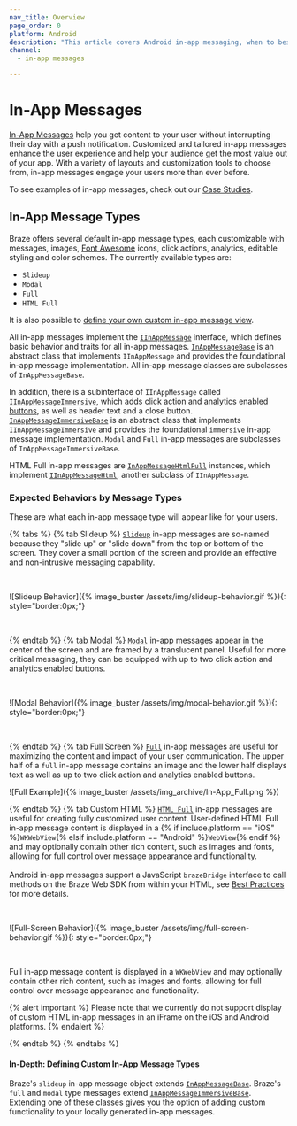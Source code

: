 ```yaml
---
nav_title: Overview
page_order: 0
platform: Android
description: "This article covers Android in-app messaging, when to best use it, in addition to several great use cases."
channel:
  - in-app messages

---
```


# In-App Messages

[In-App Messages]({{site.baseurl}}/user_guide/message_building_by_channel/in-app_messages/) help you get content to your user without interrupting their day with a push notification. Customized and tailored in-app messages enhance the user experience and help your audience get the most value out of your app. With a variety of layouts and customization tools to choose from, in-app messages engage your users more than ever before.

To see examples of in-app messages, check out our [Case Studies][83].

## In-App Message Types

Braze offers several default in-app message types, each customizable with messages, images, [Font Awesome][15] icons, click actions, analytics, editable styling and color schemes. The currently available types are:

- `Slideup`
- `Modal`
- `Full`
- `HTML Full`

It is also possible to [define your own custom in-app message view][12].

All in-app messages implement the [`IInAppMessage`][3] interface, which defines basic behavior and traits for all in-app messages. [`InAppMessageBase`][27] is an abstract class that implements `IInAppMessage` and provides the foundational in-app message implementation. All in-app message classes are subclasses of `InAppMessageBase`.

In addition, there is a subinterface of `IInAppMessage` called [`IInAppMessageImmersive`][8], which adds click action and analytics enabled [buttons][50], as well as header text and a close button. [`InAppMessageImmersiveBase`][28] is an abstract class that implements `IInAppMessageImmersive` and provides the foundational `immersive` in-app message implementation. `Modal` and `Full` in-app messages are subclasses of `InAppMessageImmersiveBase`.

HTML Full in-app messages are [`InAppMessageHtmlFull`][51] instances, which implement [`IInAppMessageHtml`][52], another subclass of `IInAppMessage`.

### Expected Behaviors by Message Types

These are what each in-app message type will appear like for your users.

{% tabs %}
  {% tab Slideup %}
  [`Slideup`](https://appboy.github.io/appboy-android-sdk/javadocs/com/appboy/models/InAppMessageSlideup.html) in-app messages are so-named because they "slide up" or "slide down" from the top or bottom of the screen.  They cover a small portion of the screen and provide an effective and non-intrusive messaging capability.

  <br>

  ![Slideup Behavior]({% image_buster /assets/img/slideup-behavior.gif %}){: style="border:0px;"}

  <br>

{% endtab %}
{% tab Modal %}
[`Modal`](https://appboy.github.io/appboy-android-sdk/javadocs/com/appboy/models/InAppMessageModal.html) in-app messages appear in the center of the screen and are framed by a translucent panel. Useful for more critical messaging, they can be equipped with up to two click action and analytics enabled buttons.

  <br>

  ![Modal Behavior]({% image_buster /assets/img/modal-behavior.gif %}){: style="border:0px;"}

  <br>


{% endtab %}
{% tab Full Screen %}
[`Full`](https://appboy.github.io/appboy-android-sdk/javadocs/com/appboy/models/InAppMessageHtmlFull.html) in-app messages are useful for maximizing the content and impact of your user communication.  The upper half of a `full` in-app message contains an image and the lower half displays text as well as up to two click action and analytics enabled buttons.

![Full Example]({% image_buster /assets/img_archive/In-App_Full.png %})


{% endtab %}
{% tab Custom HTML %}
[`HTML Full`](https://appboy.github.io/appboy-android-sdk/javadocs/com/appboy/models/IInAppMessageHtml.html) in-app messages are useful for creating fully customized user content. User-defined HTML Full in-app message content is displayed in a {% if include.platform == "iOS" %}`WKWebView`{% elsif include.platform == "Android" %}`WebView`{% endif %} and may optionally contain other rich content, such as images and fonts, allowing for full control over message appearance and functionality. <br><br>Android in-app messages support a JavaScript `brazeBridge` interface to call methods on the Braze Web SDK from within your HTML, see <a href="https://www.braze.com/docs/user_guide/message_building_by_channel/in-app_messages/best_practices/">Best Practices</a> for more details.

<br>

![Full-Screen Behavior]({% image_buster /assets/img/full-screen-behavior.gif %}){: style="border:0px;"}

<br>

Full in-app message content is displayed in a `WKWebView` and may optionally contain other rich content, such as images and fonts, allowing for full control over message appearance and functionality.

{% alert important %}
Please note that we currently do not support display of custom HTML in-app messages in an iFrame on the iOS and Android platforms.
{% endalert %}

{% endtab %}
{% endtabs %}

#### In-Depth: Defining Custom In-App Message Types

Braze's `slideup` in-app message object extends [`InAppMessageBase`][27]. Braze's `full` and `modal` type messages extend [`InAppMessageImmersiveBase`][28]. Extending one of these classes gives you the option of adding custom functionality to your locally generated in-app messages.

[3]: https://appboy.github.io/appboy-android-sdk/javadocs/com/braze/models/inappmessage/IInAppMessage.html
[8]: https://appboy.github.io/appboy-android-sdk/javadocs/com/braze/models/inappmessage/IInAppMessageImmersive.html
[12]: {{site.baseurl}}/developer_guide/platform_integration_guides/android/in-app_messaging/customization/#setting-a-custom-view-factory
[15]: http://fortawesome.github.io/Font-Awesome/
[27]: https://appboy.github.io/appboy-android-sdk/javadocs/com/braze/models/inappmessage/InAppMessageBase.html
[28]: https://appboy.github.io/appboy-android-sdk/javadocs/com/braze/models/inappmessage/InAppMessageImmersiveBase.html
[50]: https://appboy.github.io/appboy-android-sdk/javadocs/com/braze/models/inappmessage/MessageButton.html
[51]: https://appboy.github.io/appboy-android-sdk/javadocs/com/braze/models/inappmessage/InAppMessageHtmlFull.html
[52]: https://appboy.github.io/appboy-android-sdk/javadocs/com/braze/models/inappmessage/IInAppMessageHtml.html
[83]: https://www.braze.com/customers
[84]: {{site.baseurl}}/user_guide/message_building_by_channel/push/best_practices/
